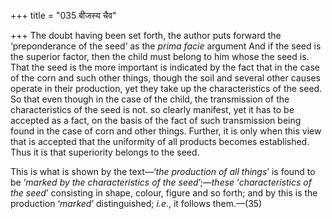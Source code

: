 +++
title = "035 बीजस्य चैव"

+++
The doubt having been set forth, the author puts forward the
‘preponderance of the seed’ as the *prima facie* argument And if the
seed is the superior factor, then the child must belong to him whose the
seed is. That the seed is the more important is indicated by the fact
that in the case of the corn and such other things, though the soil and
several other causes operate in their production, yet they take up the
characteristics of the seed. So that even though in the case of the
child, the transmission of the characteristics of the seed is not. so
clearly manifest, yet it has to be accepted as a fact, on the basis of
the fact of such transmission being found in the case of corn and other
things. Further, it is only when this view that is accepted that the
uniformity of all products becomes established. Thus it is that
superiority belongs to the seed.

This is what is shown by the text—‘*the production of all things*’ is
found to be ‘*marked by the characteristics of the seed*’;—*these*
‘*characteristics of the seed*’ consisting in shape, colour, figure and
so forth; and by this is the production ‘*marked*’ distinguished;
*i.e*., it follows them.—(35)


